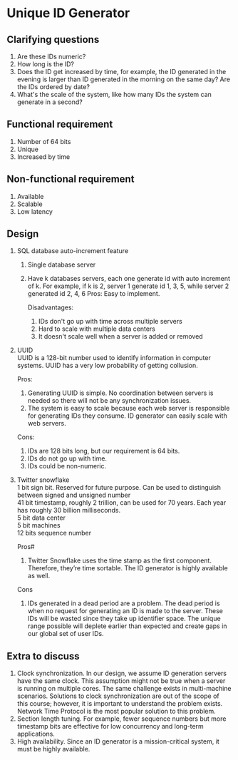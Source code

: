 # Unique ID Generator
## Clarifying questions
1. Are these IDs numeric?
2. How long is the ID?
3. Does the ID get increased by time, for example, the ID generated in the evening is larger than ID generated in the morning on the same day?  Are the IDs ordered by date?  
4. What's the scale of the system, like how many IDs the system can generate in a second?

## Functional requirement
1. Number of 64 bits
2. Unique
3. Increased by time

## Non-functional requirement
1. Available
2. Scalable
3. Low latency
## Design
1. SQL database auto-increment feature
   1. Single database server
   1. Have k databases servers, each one generate id with auto increment of k. For example, if k is 2, server 1 generate id 1, 3, 5, while server 2 generated id 2, 4, 6
      Pros:
      Easy to implement.
      
      Disadvantages:
      1. IDs don't go up with time across multiple servers
      2. Hard to scale with multiple data centers
      3. It doesn't scale well when a server is added or removed
  
1. UUID  
   UUID is a 128-bit number used to identify information in computer systems. UUID has a very low probability of getting collusion.
   
   Pros:
   1. Generating UUID is simple. No coordination between servers is needed so there will not be any synchronization issues.
   1. The system is easy to scale because each web server is responsible for generating IDs they consume. ID generator can easily scale with web servers.

   Cons: 
   1. IDs are 128 bits long, but our requirement is 64 bits.  
   1. IDs do not go up with time.
   1. IDs could be non-numeric.
      
1. Twitter snowflake  
   1 bit sign bit. Reserved for future purpose. Can be used to distinguish between signed and unsigned number  
   41 bit timestamp, roughly 2 trillion, can be used for 70 years. Each year has roughly 30 billion milliseconds.  
   5 bit data center  
   5 bit machines  
   12 bits sequence number

   Pros#
   1. Twitter Snowflake uses the time stamp as the first component. Therefore, they’re time sortable. The ID generator is highly available as well.

   Cons
   1. IDs generated in a dead period are a problem. The dead period is when no request for generating an ID is made to the server. These IDs will be wasted since they take up identifier space. The unique range possible will deplete earlier than expected and create gaps in our global set of user IDs.
      
## Extra to discuss
1. Clock synchronization.
   In our design, we assume ID generation servers have the same clock. This assumption might not be true when a server is running on multiple cores. The same challenge exists in multi-machine scenarios. Solutions to clock synchronization are out of the scope of this course; however, it is important to understand the problem exists. Network Time Protocol is the most popular solution to this problem.
1. Section length tuning. For example, fewer sequence numbers but more timestamp bits are effective for low concurrency and long-term applications.
1. High availability. Since an ID generator is a mission-critical system, it must be highly available.
